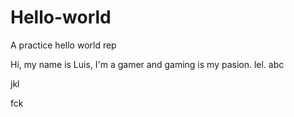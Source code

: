 # Hello-world
A practice hello world rep

Hi, my name is Luis, I'm a gamer and gaming is my pasion.
lel.
abc

jkl

fck
